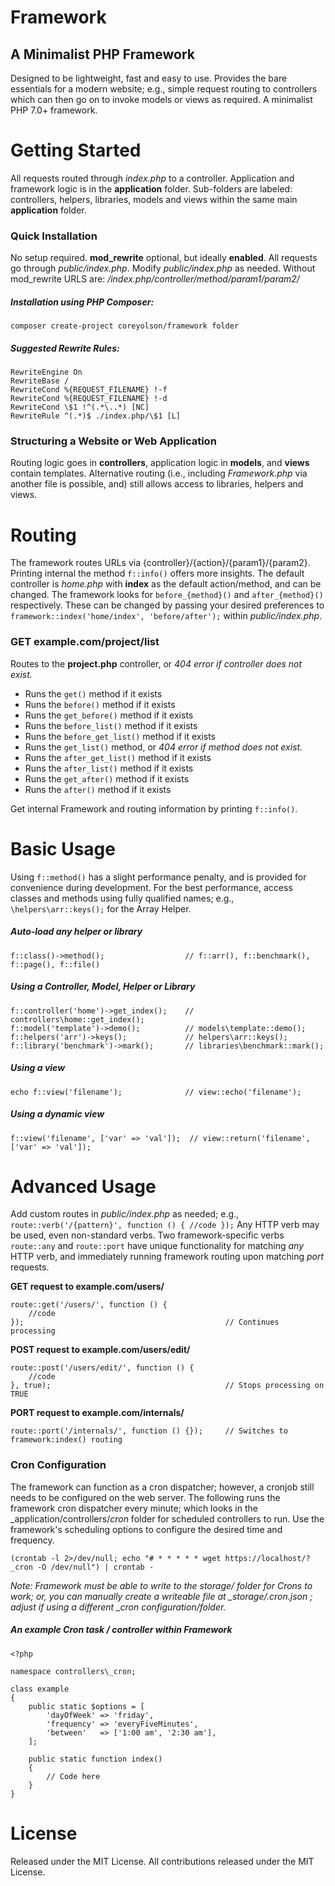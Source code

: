 # Framework

## A Minimalist PHP Framework

Designed to be lightweight, fast and easy to use. Provides the bare essentials
for a modern website; e.g., simple request routing to controllers which can then
go on to invoke models or views as required. A minimalist PHP 7.0+ framework.

# Getting Started

All requests routed through _index.php_ to a controller. Application and framework
logic is in the **application** folder. Sub-folders are labeled: controllers, helpers,
libraries, models and views within the same main **application** folder.

### Quick Installation

No setup required. **mod_rewrite** optional, but ideally **enabled**. All requests go
through _public/index.php_. Modify _public/index.php_ as needed. Without mod_rewrite
URLS are: */index.php/controller/method/param1/param2/*

##### Installation using PHP Composer:

    composer create-project coreyolson/framework folder

##### Suggested Rewrite Rules:

    RewriteEngine On
    RewriteBase /
    RewriteCond %{REQUEST_FILENAME} !-f
    RewriteCond %{REQUEST_FILENAME} !-d
    RewriteCond \$1 !^(.*\..*) [NC]
    RewriteRule ^(.*)$ ./index.php/\$1 [L]

### Structuring a Website or Web Application

Routing logic goes in **controllers**, application logic in **models**, and **views**
contain templates. Alternative routing (i.e., including _Framework.php_ via another
file is possible, and) still allows access to libraries, helpers and views.

# Routing

The framework routes URLs via {controller}/{action}/{param1}/{param2}. Printing internal the
method `f::info()` offers more insights. The default controller is _home.php_ with **index**
as the default action/method, and can be changed. The framework looks for `before_{method}()`
and `after_{method}()` respectively. These can be changed by passing your desired preferences
to `framework::index('home/index', 'before/after');` within _public/index.php_.

### GET example.com/project/list
Routes to the **project.php** controller, or *404 error if controller does not exist.*
* Runs the `get()` method if it exists
* Runs the `before()` method if it exists
* Runs the `get_before()` method if it exists
* Runs the `before_list()` method if it exists
* Runs the `before_get_list()` method if it exists
* Runs the `get_list()` method, or *404 error if method does not exist.*
* Runs the `after_get_list()` method if it exists
* Runs the `after_list()` method if it exists
* Runs the `get_after()` method if it exists
* Runs the `after()` method if it exists

Get internal Framework and routing information by printing `f::info()`.

# Basic Usage

Using `f::method()` has a slight performance penalty, and is provided for convenience during
development. For the best performance, access classes and methods using fully qualified names;
e.g., `\helpers\arr::keys();` for the Array Helper.

##### Auto-load any helper or library

    f::class()->method();                  // f::arr(), f::benchmark(), f::page(), f::file()

##### Using a Controller, Model, Helper or Library

    f::controller('home')->get_index();    // controllers\home::get_index();
    f::model('template')->demo();          // models\template::demo();
    f::helpers('arr')->keys();             // helpers\arr::keys();
    f::library('benchmark')->mark();       // libraries\benchmark::mark();

##### Using a view
    echo f::view('filename');              // view::echo('filename');

##### Using a dynamic view
    f::view('filename', ['var' => 'val']);	// view::return('filename', ['var' => 'val']);

# Advanced Usage
Add custom routes in _public/index.php_ as needed; e.g., `route::verb('/{pattern}', function () { //code });` Any
HTTP verb may be used, even non-standard verbs. Two framework-specific verbs `route::any` and `route::port` have
unique functionality for matching *any* HTTP verb, and immediately running framework routing upon matching
*port* requests.

**GET request to example.com/users/**

    route::get('/users/', function () {
        //code
    });                                             // Continues processing

**POST request to example.com/users/edit/**

    route::post('/users/edit/', function () {
        //code
    }, true);                                       // Stops processing on TRUE

**PORT request to example.com/internals/**

    route::port('/internals/', function () {});     // Switches to framework:index() routing

### Cron Configuration
The framework can function as a cron dispatcher; however, a cronjob still needs to be configured on
the web server. The following runs the framework cron dispatcher every minute; which looks in the
_application/controllers/_cron_ folder for scheduled controllers to run. Use the framework's
scheduling options to configure the desired time and frequency.

    (crontab -l 2>/dev/null; echo "# * * * * * wget https://localhost/?_cron -O /dev/null") | crontab -


*Note: Framework must be able to write to the _storage/_ folder for Crons to work; or, you can manually
create a writeable file at _storage/._cron.json_ ; adjust if using a different _cron configuration/folder.*

##### An example Cron task / controller within Framework

    <?php

    namespace controllers\_cron;

    class example
    {
        public static $options = [
            'dayOfWeek' => 'friday',
            'frequency' => 'everyFiveMinutes',
            'between'   => ['1:00 am', '2:30 am'],
        ];

        public static function index()
        {
            // Code here
        }
    }

# License

Released under the MIT License. All contributions released under the MIT License.
